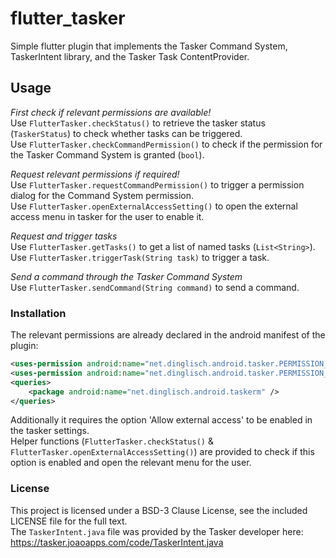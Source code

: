 # flutter_tasker

Simple flutter plugin that implements the Tasker Command System, TaskerIntent library, and the Tasker Task ContentProvider.


## Usage
*First check if relevant permissions are available!*  
Use `FlutterTasker.checkStatus()` to retrieve the tasker status (`TaskerStatus`) to check whether tasks can be triggered.  
Use `FlutterTasker.checkCommandPermission()` to check if the permission for the Tasker Command System is granted (`bool`).  
  
*Request relevant permissions if required!*  
Use `FlutterTasker.requestCommandPermission()` to trigger a permission dialog for the Command System permission.  
Use `FlutterTasker.openExternalAccessSetting()` to open the external access menu in tasker for the user to enable it.

*Request and trigger tasks*  
Use `FlutterTasker.getTasks()` to get a list of named tasks (`List<String>`).  
Use `FlutterTasker.triggerTask(String task)` to trigger a task.  

*Send a command through the Tasker Command System*  
Use `FlutterTasker.sendCommand(String command)` to send a command.

### Installation
The relevant permissions are already declared in the android manifest of the plugin:
```xml
<uses-permission android:name="net.dinglisch.android.tasker.PERMISSION_SEND_COMMAND"/>
<uses-permission android:name="net.dinglisch.android.tasker.PERMISSION_RUN_TASKS"/>
<queries>
	<package android:name="net.dinglisch.android.taskerm" />
</queries>
```
Additionally it requires the option 'Allow external access' to be enabled in the tasker settings.  
Helper functions (`FlutterTasker.checkStatus()` & `FlutterTasker.openExternalAccessSetting()`) are provided to check if this option is enabled and open the relevant menu for the user.

### License
This project is licensed under a BSD-3 Clause License, see the included LICENSE file for the full text.  
The `TaskerIntent.java` file was provided by the Tasker developer here: https://tasker.joaoapps.com/code/TaskerIntent.java